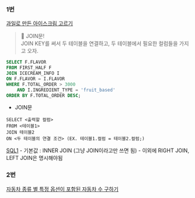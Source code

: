 ### 1번
[과일로 만든 아이스크림 고르기](https://school.programmers.co.kr/learn/courses/30/lessons/133025)

> 🐹 JOIN문!<br/>
JOIN KEY를 써서 두 테이블을 연결하고, 두 테이블에서 필요한 컬럼들을 가지고 오자.

```SQL
SELECT F.FLAVOR
FROM FIRST_HALF F
JOIN ICECREAM_INFO I
ON F.FLAVOR = I.FLAVOR
WHERE F.TOTAL_ORDER > 3000
    AND I.INGREDIENT_TYPE = 'fruit_based'
ORDER BY F.TOTAL_ORDER DESC;
```

- JOIN문
```
SELECT <출력할 컬럼>
FROM <테이블1> 
JOIN 테이블2
ON <두 테이블의 연결 조건> (EX. 테이블1.컬럼 = 테이블2.컬럼;)
```


[SQL1](./image/SQL1.png)
    - 기본값 : INNER JOIN (그냥 JOIN이라고만 쓰면 됨)
    - 이외에 RIGHT JOIN, LEFT JOIN은 명시해야됨



### 2번
[자동차 종류 별 특정 옵션이 포함된 자동차 수 구하기](https://school.programmers.co.kr/learn/courses/30/lessons/151137)

